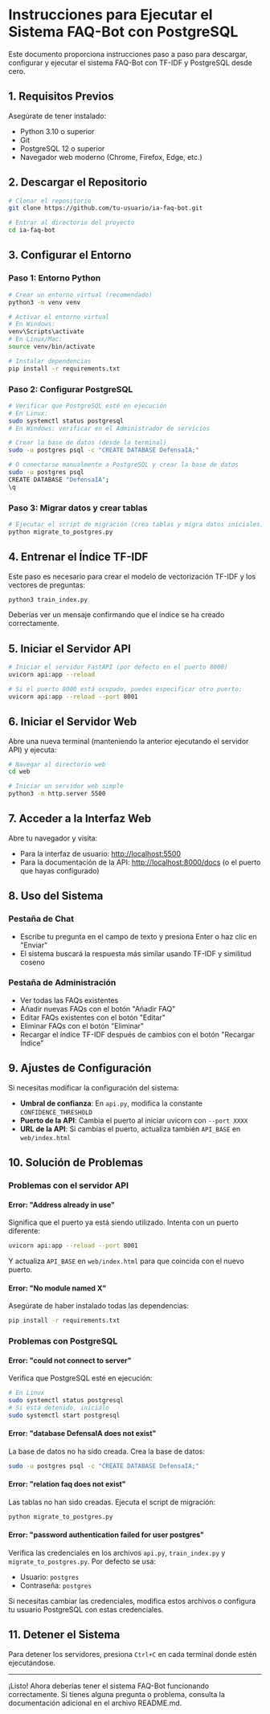 # Instrucciones para Ejecutar el Sistema FAQ-Bot con PostgreSQL

Este documento proporciona instrucciones paso a paso para descargar, configurar y ejecutar el sistema FAQ-Bot con TF-IDF y PostgreSQL desde cero.

## 1. Requisitos Previos

Asegúrate de tener instalado:

- Python 3.10 o superior
- Git
- PostgreSQL 12 o superior
- Navegador web moderno (Chrome, Firefox, Edge, etc.)

## 2. Descargar el Repositorio

```bash
# Clonar el repositorio
git clone https://github.com/tu-usuario/ia-faq-bot.git

# Entrar al directorio del proyecto
cd ia-faq-bot
```

## 3. Configurar el Entorno

### Paso 1: Entorno Python

```bash
# Crear un entorno virtual (recomendado)
python3 -m venv venv

# Activar el entorno virtual
# En Windows:
venv\Scripts\activate
# En Linux/Mac:
source venv/bin/activate

# Instalar dependencias
pip install -r requirements.txt
```

### Paso 2: Configurar PostgreSQL

```bash
# Verificar que PostgreSQL esté en ejecución
# En Linux:
sudo systemctl status postgresql
# En Windows: verificar en el Administrador de servicios

# Crear la base de datos (desde la terminal)
sudo -u postgres psql -c "CREATE DATABASE DefensaIA;"

# O conectarse manualmente a PostgreSQL y crear la base de datos
sudo -u postgres psql
CREATE DATABASE "DefensaIA";
\q
```

### Paso 3: Migrar datos y crear tablas

```bash
# Ejecutar el script de migración (crea tablas y migra datos iniciales)
python migrate_to_postgres.py
```

## 4. Entrenar el Índice TF-IDF

Este paso es necesario para crear el modelo de vectorización TF-IDF y los vectores de preguntas:

```bash
python3 train_index.py
```

Deberías ver un mensaje confirmando que el índice se ha creado correctamente.

## 5. Iniciar el Servidor API

```bash
# Iniciar el servidor FastAPI (por defecto en el puerto 8000)
uvicorn api:app --reload

# Si el puerto 8000 está ocupado, puedes especificar otro puerto:
uvicorn api:app --reload --port 8001
```

## 6. Iniciar el Servidor Web

Abre una nueva terminal (manteniendo la anterior ejecutando el servidor API) y ejecuta:

```bash
# Navegar al directorio web
cd web

# Iniciar un servidor web simple
python3 -m http.server 5500
```

## 7. Acceder a la Interfaz Web

Abre tu navegador y visita:

- Para la interfaz de usuario: [http://localhost:5500](http://localhost:5500)
- Para la documentación de la API: [http://localhost:8000/docs](http://localhost:8000/docs) (o el puerto que hayas configurado)

## 8. Uso del Sistema

### Pestaña de Chat
- Escribe tu pregunta en el campo de texto y presiona Enter o haz clic en "Enviar"
- El sistema buscará la respuesta más similar usando TF-IDF y similitud coseno

### Pestaña de Administración
- Ver todas las FAQs existentes
- Añadir nuevas FAQs con el botón "Añadir FAQ"
- Editar FAQs existentes con el botón "Editar"
- Eliminar FAQs con el botón "Eliminar"
- Recargar el índice TF-IDF después de cambios con el botón "Recargar Índice"

## 9. Ajustes de Configuración

Si necesitas modificar la configuración del sistema:

- **Umbral de confianza**: En `api.py`, modifica la constante `CONFIDENCE_THRESHOLD`
- **Puerto de la API**: Cambia el puerto al iniciar uvicorn con `--port XXXX`
- **URL de la API**: Si cambias el puerto, actualiza también `API_BASE` en `web/index.html`

## 10. Solución de Problemas

### Problemas con el servidor API

#### Error: "Address already in use"
Significa que el puerto ya está siendo utilizado. Intenta con un puerto diferente:
```bash
uvicorn api:app --reload --port 8001
```
Y actualiza `API_BASE` en `web/index.html` para que coincida con el nuevo puerto.

#### Error: "No module named X"
Asegúrate de haber instalado todas las dependencias:
```bash
pip install -r requirements.txt
```

### Problemas con PostgreSQL

#### Error: "could not connect to server"
Verifica que PostgreSQL esté en ejecución:
```bash
# En Linux
sudo systemctl status postgresql
# Si está detenido, iniciálo
sudo systemctl start postgresql
```

#### Error: "database DefensaIA does not exist"
La base de datos no ha sido creada. Crea la base de datos:
```bash
sudo -u postgres psql -c "CREATE DATABASE DefensaIA;"
```

#### Error: "relation faq does not exist"
Las tablas no han sido creadas. Ejecuta el script de migración:
```bash
python migrate_to_postgres.py
```

#### Error: "password authentication failed for user postgres"
Verifica las credenciales en los archivos `api.py`, `train_index.py` y `migrate_to_postgres.py`. Por defecto se usa:
- Usuario: `postgres`
- Contraseña: `postgres`

Si necesitas cambiar las credenciales, modifica estos archivos o configura tu usuario PostgreSQL con estas credenciales.

## 11. Detener el Sistema

Para detener los servidores, presiona `Ctrl+C` en cada terminal donde estén ejecutándose.

---

¡Listo! Ahora deberías tener el sistema FAQ-Bot funcionando correctamente. Si tienes alguna pregunta o problema, consulta la documentación adicional en el archivo README.md.
